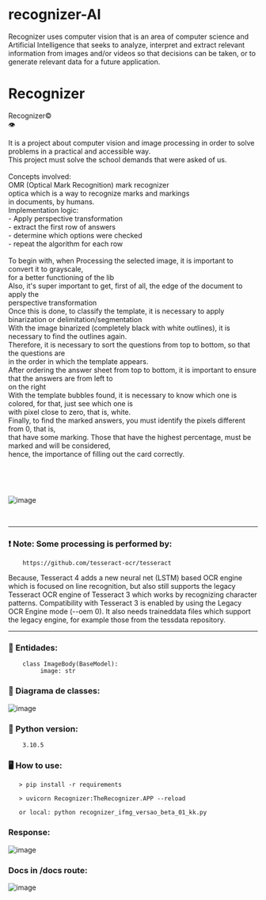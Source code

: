 # recognizer-AI
Recognizer uses computer vision that is an area of ​​computer science and Artificial Intelligence that seeks to analyze, interpret and extract relevant information from images and/or videos so that decisions can be taken, or to generate relevant data for a future application.


# Recognizer 

Recognizer©<br>
        👁 <p>It is a project about computer vision and image processing in order to solve<br>
        problems in a practical and accessible way.<br>
        This project must solve the school demands that were asked of us.<br><br>
        Concepts involved:<br>
        &#09;    OMR (Optical Mark Recognition) mark recognizer<br>
        &#09;    optica which is a way to recognize marks and markings<br>
         &#09;   in documents, by humans.<br>
         &#09;   Implementation logic:<br>
        &#09;   - Apply perspective transformation<br>
       &#09;     - extract the first row of answers<br>
        &#09;    - determine which options were checked<br>
        &#09;    - repeat the algorithm for each row
        <br><br>
         To begin with, when Processing the selected image, it is important to convert it to grayscale,<br>
         for a better functioning of the lib<br>
        Also, it's super important to get, first of all, the edge of the document to apply the<br>
        perspective transformation<br>
        Once this is done, to classify the template, it is necessary to apply binarization or delimitation/segmentation<br>
        With the image binarized (completely black with white outlines), it is necessary to find the outlines again.<br>
        Therefore, it is necessary to sort the questions from top to bottom, so that the questions are<br>
        in the order in which the template appears.<br>
        After ordering the answer sheet from top to bottom, it is important to ensure that the answers are from left to<br>
        on the right<br>
        With the template bubbles found, it is necessary to know which one is colored, for that, just see which one is<br>
        with pixel close to zero, that is, white.<br>
        Finally, to find the marked answers, you must identify the pixels different from 0, that is,<br>
        that have some marking. Those that have the highest percentage, must be marked and will be considered,<br>
        hence, the importance of filling out the card correctly.</p><br>

<br>

![image](https://user-images.githubusercontent.com/88283829/212799817-bc727cc6-e35a-4ba7-a974-0f44461d27f1.png)

<br>
<hr>

### ❗ Note: Some processing is performed by: 

        https://github.com/tesseract-ocr/tesseract 

Because, Tesseract 4 adds a new neural net (LSTM) based OCR engine which is focused on line recognition, but also still supports the legacy Tesseract OCR engine of Tesseract 3 which works by recognizing character patterns. Compatibility with Tesseract 3 is enabled by using the Legacy OCR Engine mode (--oem 0). It also needs traineddata files which support the legacy engine, for example those from the tessdata repository.

<hr>  


### 👥  Entidades:


        class ImageBody(BaseModel):
             image: str

### 📒 Diagrama de classes:


 ![image](https://user-images.githubusercontent.com/88283829/215636326-30ebee7f-667c-4364-b316-6aa3954ce1c8.png)


### 🐍 Python version:

        3.10.5

### 🖥️ How to use:

       > pip install -r requirements
       
       > uvicorn Recognizer:TheRecognizer.APP --reload 
       
       or local: python recognizer_ifmg_versao_beta_01_kk.py


### Response:

![image](https://user-images.githubusercontent.com/88283829/213879047-16575227-87a9-42a2-9542-066720321e49.png)

### Docs in /docs route:

![image](https://user-images.githubusercontent.com/88283829/214697191-5bf83453-57f9-48b6-9ba9-ccc1b4270dbe.png)

